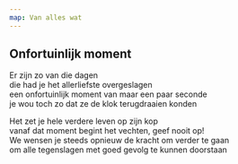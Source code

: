 ```yaml
---
map: Van alles wat
---
```


## Onfortuinlijk moment

Er zijn zo van die dagen\
die had je het allerliefste overgeslagen\
een onfortuinlijk moment van maar een paar seconde\
je wou toch zo dat ze de klok terugdraaien konden

Het zet je hele verdere leven op zijn kop\
vanaf dat moment begint het vechten, geef nooit op!\
We wensen je steeds opnieuw de kracht om verder te gaan\
om alle tegenslagen met goed gevolg te kunnen doorstaan
